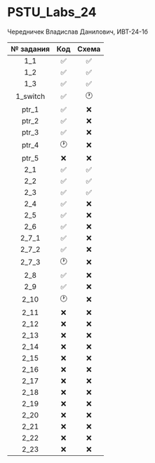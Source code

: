 # PSTU_Labs_24
Чередничек Владислав Данилович, ИВТ-24-1б

| № задания | Код | Схема |                                                 
| :----: | :----: | :----: |
| 1_1 | ✅ | ✅ |
| 1_2 | ✅ | ✅ |
| 1_3 | ✅ | ✅ |
| 1_switch | ✅ | 🕐 |
| ptr_1 | ✅ | ❌ |
| ptr_2 | ✅ | ❌ |
| ptr_3 | ✅ | ❌ |
| ptr_4 | 🕐 | ❌ |
| ptr_5 | ❌ | ❌ |
| 2_1 | ✅ | ✅ |
| 2_2 | ✅ | ✅ |
| 2_3 | ✅ | ✅ |
| 2_4 | ✅ | ❌ |
| 2_5 | ✅ | ❌ |
| 2_6 | ✅ | ❌ |
| 2_7_1 | ✅ | ❌ |
| 2_7_2 | ✅ | ❌ |
| 2_7_3 | 🕐 | ❌ |
| 2_8 | ✅ | ❌ |
| 2_9 | ✅ | ❌ |
| 2_10 | 🕐 | ❌ |
| 2_11 | ❌ | ❌ |
| 2_12 | ❌ | ❌ |
| 2_13 | ❌ | ❌ |
| 2_14 | ❌ | ❌ |
| 2_15 | ❌ | ❌ |
| 2_16 | ❌ | ❌ |
| 2_17 | ❌ | ❌ |
| 2_18 | ❌ | ❌ |
| 2_19 | ❌ | ❌ |
| 2_20 | ❌ | ❌ |
| 2_21 | ❌ | ❌ |
| 2_22 | ❌ | ❌ |
| 2_23 | ❌ | ❌ |
